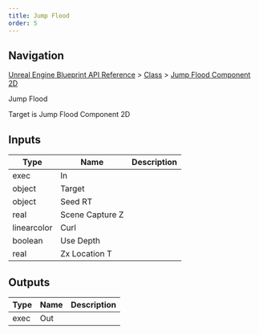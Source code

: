 ```yaml
---
title: Jump Flood
order: 5
---
```

## Navigation

[Unreal Engine Blueprint API Reference](https://dev.epicgames.com/documentation/en-us/unreal-engine/BlueprintAPI) > [Class](https://dev.epicgames.com/documentation/en-us/unreal-engine/BlueprintAPI/Class) > [Jump Flood Component 2D](https://dev.epicgames.com/documentation/en-us/unreal-engine/BlueprintAPI/Class/JumpFloodComponent2D)

Jump Flood

Target is Jump Flood Component 2D

## Inputs

| Type | Name | Description |
| --- | --- | --- |
| exec | In |  |
| object | Target |  |
| object | Seed RT |  |
| real | Scene Capture Z |  |
| linearcolor | Curl |  |
| boolean | Use Depth |  |
| real | Zx Location T |  |

## Outputs

| Type | Name | Description |
| --- | --- | --- |
| exec | Out |  |
